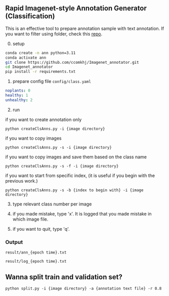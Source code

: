 ## Rapid Imagenet-style Annotation Generator (Classification)

This is an effective tool to prepare annotation sample with text annotation.
If you want to filter using folder, check this [repo](https://github.com/ccomkhj/filterObjs).

0. setup
```bash
conda create -n ann python=3.11
conda activate ann
git clone https://github.com/ccomkhj/Imagenet_annotator.git
cd Imagenet_annotator
pip install -r requirements.txt
```

1. prepare config file
`config/class.yaml`
```yaml
noplants: 0
healthy: 1
unhealthy: 2
```

2. run

if you want to create annotation only

`python createClsAnns.py -i {image directory}`

if you want to copy images

`python createClsAnns.py -s -i {image directory}`

if you want to copy images and save them based on the class name

`python createClsAnns.py -s -f -i {image directory}`

if you want to start from specific index, (it is useful if you begin with the previous work.)

`python createClsAnns.py -s -b {index to begin with} -i {image directory}`

3. type relevant class number per image

4. if you made mistake, type 'x'. It is logged that you made mistake in which image file.

5. if you want to quit, type 'q'.

### Output
`result/ann_{epoch time}.txt`

`result/log_{epoch time}.txt`


## Wanna split train and validation set?

`python split.py -i {image directory} -a {annotation text file} -r 0.8`